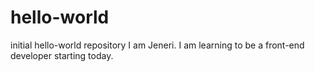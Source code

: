 # hello-world
initial hello-world repository
I am Jeneri.  I am learning to be a front-end developer starting today.
